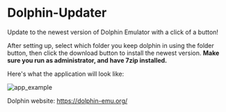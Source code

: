 # Dolphin-Updater
Update to the newest version of Dolphin Emulator with a click of a button!

After setting up, select which folder you keep dolphin in using the folder button, then click the download button to install the newest version. **Make sure you run as administrator, and have 7zip installed.**

Here's what the application will look like:

![app_example](https://cloud.githubusercontent.com/assets/18427811/14639567/9c184a76-063d-11e6-841e-a6882d8048be.PNG)

Dolphin website:
https://dolphin-emu.org/
